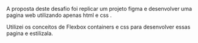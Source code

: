 A proposta deste desafio foi replicar um projeto figma e desenvolver uma pagina web utilizando apenas html e css .


Utilizei os conceitos de Flexbox containers e css para desenvolver essas pagina e estilizala.
